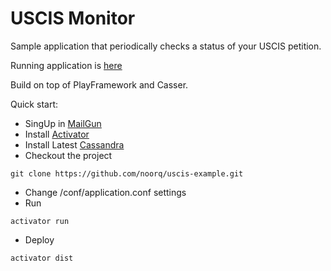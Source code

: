 USCIS Monitor
=====================================

Sample application that periodically checks a status of your USСIS petition.

Running application is [here](http://uscis.noorq.com)

Build on top of PlayFramework and Casser.

Quick start:

* SingUp in [MailGun](http://www.mailgun.com)
* Install [Activator](https://www.playframework.com/download)
* Install Latest [Cassandra](http://cassandra.apache.org/download/)
* Checkout the project
```
git clone https://github.com/noorq/uscis-example.git
```
* Change /conf/application.conf settings
* Run 
```
activator run
```
* Deploy
```
activator dist
```


